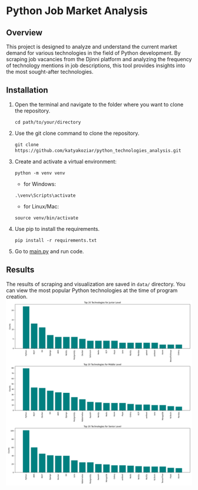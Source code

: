 # Python Job Market Analysis

## Overview
This project is designed to analyze and understand the current market demand 
for various technologies in the field of Python development. By scraping job 
vacancies from the Djinni platform and analyzing the frequency of technology 
mentions in job descriptions, this tool provides insights into the most sought-after technologies.

## Installation
1) Open the terminal and navigate to the folder where you want to clone the repository.
    ```
    cd path/to/your/directory
    ```

2) Use the git clone command to clone the repository.
   ```
   git clone https://github.com/katyakoziar/python_technologies_analysis.git
   ```
3) Create and activate a virtual environment:
   ```angular2html
   python -m venv venv
   ```
   - for Windows:
   ```angular2html
   .\venv\Scripts\activate
   ```
   - for Linux/Mac:
   ```angular2html
   source venv/bin/activate
   ```
   
4) Use pip to install the requirements.
   ```angular2html
   pip install -r requirements.txt
   ```
5) Go to [main.py](main.py) and run code.

## Results
The results of scraping and visualization are saved in `data/` directory.
You can view the most popular Python technologies at the time of program creation.
![visualization](data/myplot.png)
